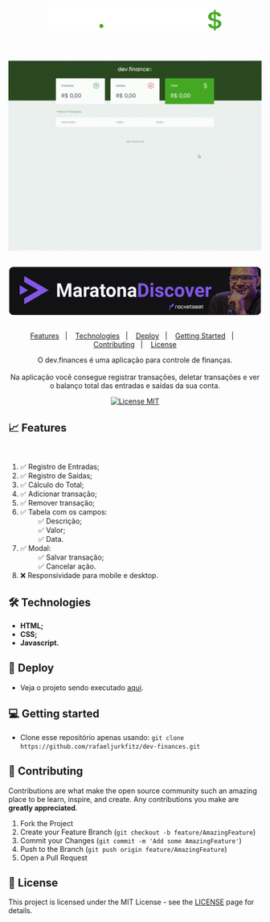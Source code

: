 <h1 align="center">
<br>
    <img src="./assets/logo.svg" alt="Logo Dev Finance">
<br>
<br>
</h1>

<img src="./images/teste.gif" alt="Gif da aplicação executando">

##

<div align="center">
    <a href="https://app.rocketseat.com.br/node/maratona-discover-edicao-01">
        <img src="./images/banner.png">
    </a>
</div>

##

<p align="center">
    <a href="#-features">Features</a>&nbsp;&nbsp;&nbsp;|&nbsp;&nbsp;&nbsp;
    <a href="#-technologies">Technologies</a>&nbsp;&nbsp;&nbsp;|&nbsp;&nbsp;&nbsp;
    <a href="#-deploy">Deploy</a>&nbsp;&nbsp;&nbsp;|&nbsp;&nbsp;&nbsp;
    <a href="#-getting-started">Getting Started</a>&nbsp;&nbsp;&nbsp;|&nbsp;&nbsp;&nbsp;
    <a href="#-contributing">Contributing</a>&nbsp;&nbsp;&nbsp;|&nbsp;&nbsp;&nbsp;
    <a href="#memo-license">License</a>
</p>

<p align="center"> O dev.finances é uma aplicação para controle de finanças.<br><br>
Na aplicação você consegue registrar transações, deletar transações e ver o balanço total das entradas e saídas da sua conta.</p>

<p align="center">
    <a href="https://opensource.org/licenses/MIT">
        <img src="https://img.shields.io/badge/License-MIT-green.svg" alt="License MIT">
    </a>
</p>

## 📈 Features
<!-- ❌✅ -->&nbsp;&nbsp;&nbsp;
1. ✅ Registro de Entradas;
2. ✅ Registro de Saídas;
3. ✅ Cálculo do Total;
4. ✅ Adicionar transação;
5. ✅ Remover transação;
6. ✅ Tabela com os campos:<br>
<span>&nbsp;&nbsp;&nbsp;&nbsp;&nbsp;&nbsp;&nbsp;&nbsp;&nbsp;✅ Descrição;</span><br>
<span>&nbsp;&nbsp;&nbsp;&nbsp;&nbsp;&nbsp;&nbsp;&nbsp;&nbsp;✅ Valor;</span><br>
<span>&nbsp;&nbsp;&nbsp;&nbsp;&nbsp;&nbsp;&nbsp;&nbsp;&nbsp;✅ Data.</span><br>
7. ✅ Modal:<br>
<span>&nbsp;&nbsp;&nbsp;&nbsp;&nbsp;&nbsp;&nbsp;&nbsp;&nbsp;✅ Salvar transação;</span><br>
<span>&nbsp;&nbsp;&nbsp;&nbsp;&nbsp;&nbsp;&nbsp;&nbsp;&nbsp;✅ Cancelar ação.</span><br>
8. ❌ Responsividade para mobile e desktop.

## 🛠 Technologies

- **HTML;**
- **CSS;**
- **Javascript.**

## 🚀 Deploy

 - Veja o projeto sendo executado <a href="https://rafaeljurkfitz.github.io/dev-finances/">aqui</a>.

## 💻 Getting started

 - Clone esse repositório apenas usando: `git clone https://github.com/rafaeljurkfitz/dev-finances.git`

## 🤝 Contributing

Contributions are what make the open source community such an amazing place to be learn, inspire, and create. Any contributions you make are **greatly appreciated**.

1. Fork the Project
2. Create your Feature Branch (`git checkout -b feature/AmazingFeature`)
3. Commit your Changes (`git commit -m 'Add some AmazingFeature'`)
4. Push to the Branch (`git push origin feature/AmazingFeature`)
5. Open a Pull Request

## :memo: License

This project is licensed under the MIT License - see the [LICENSE](https://opensource.org/licenses/MIT) page for details.

